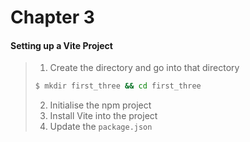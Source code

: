 # Chapter 3

#### Setting up a Vite Project
>
> 1. Create the directory and go into that directory
> ```bash
>$ mkdir first_three && cd first_three
>```
> 2. Initialise the npm project
> 3. Install Vite into the project
> 4. Update the ```package.json```
